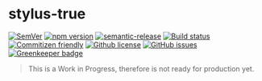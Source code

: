 # stylus-true

[![SemVer](https://img.shields.io/github/tag/ghaschel/stylus-true.svg)](https://img.shields.io/github/tag/ghaschel/vscode-angular-html.svg)
[![npm version](https://img.shields.io/npm/v/stylus-true.svg?maxAge=2592000)](https://www.npmjs.com/package/koffie)
[![semantic-release](https://img.shields.io/badge/%20%20%F0%9F%93%A6%F0%9F%9A%80-semantic--release-e10079.svg)](https://github.com/semantic-release/semantic-release)
[![Build status](https://travis-ci.org/ghaschel/stylus-true.svg?branch=master)](https://travis-ci.org/ghaschel/stylus-true.svg?branch=master)
[![Commitizen friendly](https://img.shields.io/badge/commitizen-friendly-brightgreen.svg)](http://commitizen.github.io/cz-cli/)
[![Github license](https://img.shields.io/badge/License-BSD%203--Clause-blue.svg)](https://opensource.org/licenses/BSD-3-Clause)
[![GitHub issues](https://img.shields.io/github/issues/ghaschel/stylus-true.svg)](https://github.com/ghaschel/vscode-angular-html/issues) [![Greenkeeper badge](https://badges.greenkeeper.io/ghaschel/stylus-true.svg)](https://greenkeeper.io/)

> This is a Work in Progress, therefore is not ready for production yet.
